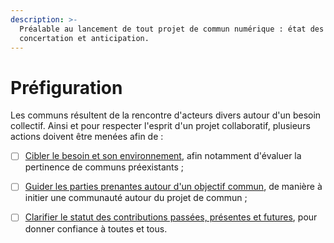 ```yaml
---
description: >-
  Préalable au lancement de tout projet de commun numérique : état des lieux,
  concertation et anticipation.
---
```


# Préfiguration

Les communs résultent de la rencontre d'acteurs divers autour d'un besoin collectif. Ainsi et pour respecter l'esprit d'un projet collaboratif, plusieurs actions doivent être menées afin de :

* [ ] [Cibler le besoin et son environnement](1-1-cibler-le-besoin-et-son-environnement.md), afin notamment d'évaluer la pertinence de communs préexistants ;
* [ ] [Guider les parties prenantes autour d'un objectif commun](1-2-guider-les-parties-prenantes-autour-d-un-objectif-commun.md), de manière à initier une communauté autour du projet de commun ;
* [ ] [Clarifier le statut des contributions passées, présentes et futures](1-3-clarifier-le-statut-des-contributions-passees-presentes-et-futures.md), pour donner confiance à toutes et tous.

